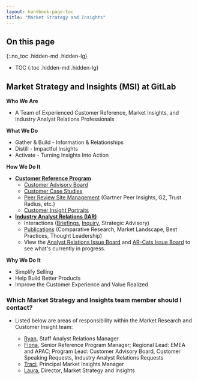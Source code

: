 ```yaml
---
layout: handbook-page-toc
title: "Market Strategy and Insights"
---
```


## On this page
{:.no_toc .hidden-md .hidden-lg}

- TOC
{:toc .hidden-md .hidden-lg}

## Market Strategy and Insights (MSI) at GitLab

**Who We Are**
- A Team of Experienced Customer Reference, Market Insights, and Industry Analyst Relations Professionals

**What We Do**
- Gather & Build - Information & Relationships
- Distill - Impactful Insights
- Activate - Turning Insights Into Action

**How We Do It**
- [**Customer Reference Program**](/handbook/marketing/brand-and-product-marketing/product-and-solution-marketing/customer-advocacy/)
  - [Customer Advisory Board](https://about.gitlab.com/handbook/marketing/brand-and-product-marketing/product-and-solution-marketing/customer-advocacy/CAB/)
  - [Customer Case Studies](https://about.gitlab.com/customers/)
  - [Peer Review Site Management](https://about.gitlab.com/handbook/marketing/brand-and-product-marketing/product-and-solution-marketing/customer-advocacy/peer-reviews/) (Gartner Peer Insights, G2, Trust Radius, etc.)
  - [Customer Insight Portraits](https://about.gitlab.com/handbook/marketing/brand-and-product-marketing/product-and-solution-marketing/customer-advocacy/customer-insight/)
- [**Industry Analyst Relations (IAR)**](/handbook/marketing/brand-and-product-marketing/product-and-solution-marketing/analyst-relations/)
  - Interactions ([Briefings](https://about.gitlab.com/handbook/marketing/brand-and-product-marketing/product-and-solution-marketing/analyst-relations/#how-we-conduct-industry-analyst-briefings), [Inquiry](https://about.gitlab.com/handbook/marketing/brand-and-product-marketing/product-and-solution-marketing/analyst-relations/#how-we-conduct-industry-analyst-inquiries), Strategic Advisory)
  - [Publications](https://about.gitlab.com/analysts/) (Comparative Research, Market Landscape, Best Practices, Thought Leadership)
  - View the [Analyst Relations Issue Board](https://gitlab.com/gitlab-com/marketing/product-marketing/-/boards/940099?&label_name[]=Analyst%20Relations) and [AR-Cats Issue Board](https://gitlab.com/gitlab-com/marketing/product-marketing/-/boards/940116?&label_name[]=Analyst%20Relations) to see what's currently in progress.

**Why We Do It**
 - Simplify Selling
 - Help Build Better Products
 - Improve the Customer Experience and Value Realized

### Which Market Strategy and Insights team member should I contact?

  - Listed below are areas of responsibility within the Market Research and Customer Insight team:

    - [Ryan](/company/team/#ryanragozzine), Staff Analyst Relations Manager
    - [Fiona](/company/team/#fokeeffe), Senior Reference Program Manager; Regional Lead: EMEA and APAC; Program Lead: Customer Advisory Board, Customer Speaking Requests, Industry Analyst Relations Requests
    - [Traci](/company/team/#tracirobinson), Principal Market Insights Manager
    - [Laura](/company/team/#lclymer), Director, Market Strategy and Insights



